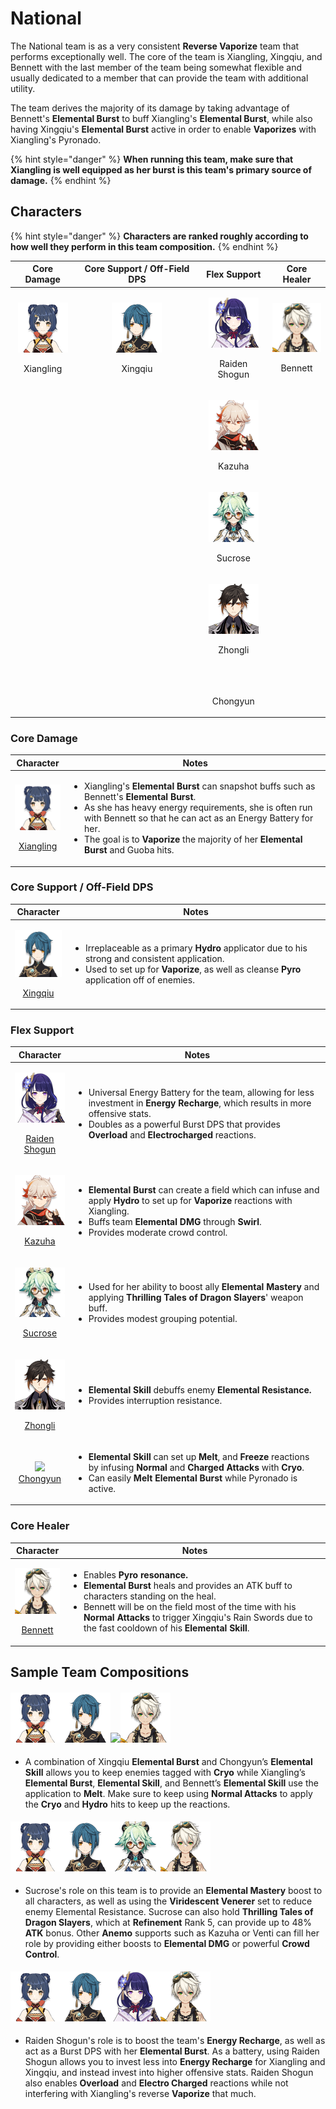 # National

The National team is as a very consistent **Reverse Vaporize** team that performs exceptionally well. The core of the team is Xiangling, Xingqiu, and Bennett with the last member of the team being somewhat flexible and usually dedicated to a member that can provide the team with additional utility.

The team derives the majority of its damage by taking advantage of Bennett's **Elemental Burst** to buff Xiangling's **Elemental Burst**, while also having Xingqiu's **Elemental Burst** active in order to enable **Vaporizes** with Xiangling's Pyronado.

{% hint style="danger" %}
**When running this team, make sure that Xiangling is well equipped as her burst is this team's primary source of damage.**
{% endhint %}

## Characters

{% hint style="danger" %}
**Characters are ranked roughly according to how well they perform in this team composition.**
{% endhint %}

|                                        Core Damage                                       |                             Core Support / Off-Field DPS                             |                                                                                                                Flex Support                                                                                                               |                                      Core Healer                                     |
| :--------------------------------------------------------------------------------------: | :----------------------------------------------------------------------------------: | :---------------------------------------------------------------------------------------------------------------------------------------------------------------------------------------------------------------------------------------: | :----------------------------------------------------------------------------------: |
| <p><img src="../.gitbook/assets/UI_AvatarIcon_Xiangling.png" alt=""></p><p>Xiangling</p> | <p><img src="../.gitbook/assets/UI_AvatarIcon_Xingqiu.png" alt=""></p><p>Xingqiu</p> |                                                                         <p><img src="../.gitbook/assets/UI_AvatarIcon_Shougun.png" alt=""></p><p>Raiden Shogun</p>                                                                        | <p><img src="../.gitbook/assets/UI_AvatarIcon_Bennett.png" alt=""></p><p>Bennett</p> |
|                                                                                          |                                                                                      |                                                                             <p><img src="../.gitbook/assets/UI_AvatarIcon_Kazuha.png" alt=""></p><p>Kazuha</p>                                                                            |                                                                                      |
|                                                                                          |                                                                                      |                                                                            <p><img src="../.gitbook/assets/UI_AvatarIcon_Sucrose.png" alt=""></p><p>Sucrose</p>                                                                           |                                                                                      |
|                                                                                          |                                                                                      |                                                                            <p><img src="../.gitbook/assets/UI_AvatarIcon_Zhongli.png" alt=""></p><p>Zhongli</p>                                                                           |                                                                                      |
|                                                                                          |                                                                                      | <p>​<img src="https://files.gitbook.com/v0/b/gitbook-x-prod.appspot.com/o/spaces%2F-MgIuSiDFSNyVZCB3uMq%2Fuploads%2Fgit-blob-4be83ca2d0fa2ace4c346eb8d8ad7795c4bd9c42%2FUI_AvatarIcon_Chongyun.png?alt=media" alt="">​</p><p>Chongyun</p> |                                                                                      |

### Core Damage

|                                                                Character                                                               | Notes                                                                                                                                                                                                                                                                                                                                                                                    |
| :------------------------------------------------------------------------------------------------------------------------------------: | ---------------------------------------------------------------------------------------------------------------------------------------------------------------------------------------------------------------------------------------------------------------------------------------------------------------------------------------------------------------------------------------- |
| <p><img src="../.gitbook/assets/UI_AvatarIcon_Xiangling.png" alt=""></p><p><a href="../characters/pyro/xiangling.md">Xiangling</a></p> | <ul><li>Xiangling's <strong>Elemental Burst</strong> can snapshot buffs such as Bennett's <strong>Elemental Burst</strong>.</li><li>As she has heavy energy requirements, she is often run with Bennett so that he can act as an Energy Battery for her.</li><li>The goal is to <strong>Vaporize</strong> the majority of her <strong>Elemental Burst</strong> and Guoba hits.</li></ul> |

### Core Support / Off-Field DPS

|                                                             Character                                                             | Notes                                                                                                                                                                                                                                                   |
| :-------------------------------------------------------------------------------------------------------------------------------: | ------------------------------------------------------------------------------------------------------------------------------------------------------------------------------------------------------------------------------------------------------- |
| <p><img src="../.gitbook/assets/UI_AvatarIcon_Xingqiu.png" alt=""></p><p><a href="../characters/hydro/xingqiu.md">Xingqiu</a></p> | <ul><li>Irreplaceable as a primary <strong>Hydro</strong> applicator due to his strong and consistent application.</li><li>Used to set up for <strong>Vaporize</strong>, as well as cleanse <strong>Pyro</strong> application off of enemies.</li></ul> |

### Flex Support

|                                                                                                                                                      Character                                                                                                                                                     | Notes                                                                                                                                                                                                                                                                                                                |
| :----------------------------------------------------------------------------------------------------------------------------------------------------------------------------------------------------------------------------------------------------------------------------------------------------------------: | -------------------------------------------------------------------------------------------------------------------------------------------------------------------------------------------------------------------------------------------------------------------------------------------------------------------- |
|                                                                                   <p><img src="../.gitbook/assets/UI_AvatarIcon_Shougun.png" alt=""></p><p><a href="../characters/electro/raiden-shogun.md">Raiden Shogun</a></p>                                                                                  | <ul><li>Universal Energy Battery for the team, allowing for less investment in <strong>Energy Recharge</strong>, which results in more offensive stats.</li><li>Doubles as a powerful Burst DPS that provides <strong>Overload</strong> and <strong>Electrocharged</strong> reactions.</li></ul>                     |
|                                                                                           <p><img src="../.gitbook/assets/UI_AvatarIcon_Kazuha.png" alt=""></p><p><a href="../characters/anemo/kazuha.md">Kazuha</a></p>                                                                                           | <ul><li><strong>Elemental Burst</strong> can create a field which can infuse and apply <strong>Hydro</strong> to set up for <strong>Vaporize</strong> reactions with Xiangling.</li><li>Buffs team <strong>Elemental DMG</strong> through <strong>Swirl</strong>.</li><li>Provides moderate crowd control.</li></ul> |
|                                                                                          <p><img src="../.gitbook/assets/UI_AvatarIcon_Sucrose.png" alt=""></p><p><a href="../characters/anemo/sucrose.md">Sucrose</a></p>                                                                                         | <ul><li>Used for her ability to boost ally <strong>Elemental Mastery</strong> and applying <strong>Thrilling Tales of Dragon Slayers</strong>' weapon buff.</li><li>Provides modest grouping potential.</li></ul>                                                                                                    |
|                                                                                           <p><img src="../.gitbook/assets/UI_AvatarIcon_Zhongli.png" alt=""></p><p><a href="../characters/geo/zhongli.md">Zhongli</a></p>                                                                                          | <ul><li><strong>Elemental Skill</strong> debuffs enemy <strong>Elemental Resistance.</strong></li><li>Provides interruption resistance.</li></ul>                                                                                                                                                                    |
| ​![](https://files.gitbook.com/v0/b/gitbook-x-prod.appspot.com/o/spaces%2F-MgIuSiDFSNyVZCB3uMq%2Fuploads%2Fgit-blob-4be83ca2d0fa2ace4c346eb8d8ad7795c4bd9c42%2FUI\_AvatarIcon\_Chongyun.png?alt=media)​​[Chongyun](https://app.gitbook.com/s/-MgIuSiDFSNyVZCB3uMq/c/Lzk1ZrDdJRlJpkPYIe32/characters/cryo/chongyun) | <ul><li><strong>Elemental Skill</strong> can set up <strong>Melt</strong>, and <strong>Freeze</strong> reactions by infusing <strong>Normal</strong> and <strong>Charged Attacks</strong> with <strong>Cryo</strong>.</li><li>Can easily <strong>Melt Elemental Burst</strong> while Pyronado is active.</li></ul>   |

### Core Healer

|                                                             Character                                                            | Notes                                                                                                                                                                                                                                                                                                                                                                    |
| :------------------------------------------------------------------------------------------------------------------------------: | ------------------------------------------------------------------------------------------------------------------------------------------------------------------------------------------------------------------------------------------------------------------------------------------------------------------------------------------------------------------------ |
| <p><img src="../.gitbook/assets/UI_AvatarIcon_Bennett.png" alt=""></p><p><a href="../characters/pyro/bennett.md">Bennett</a></p> | <ul><li>Enables <strong>Pyro resonance.</strong></li><li><strong>Elemental Burst</strong> heals and provides an ATK buff to characters standing on the heal.</li><li>Bennett will be on the field most of the time with his <strong>Normal Attacks</strong> to trigger Xingqiu's Rain Swords due to the fast cooldown of his <strong>Elemental Skill</strong>.</li></ul> |

## Sample Team Compositions

#### ![](../.gitbook/assets/UI\_AvatarIcon\_Xiangling.png)![](../.gitbook/assets/UI\_AvatarIcon\_Xingqiu.png)![](../.gitbook/assets/UI\_AvatarIcon\_Chongyun.png)![](../.gitbook/assets/UI\_AvatarIcon\_Bennett.png)

* A combination of Xingqiu **Elemental Burst** and Chongyun’s **Elemental Skill** allows you to keep enemies tagged with **Cryo** while Xiangling’s **Elemental Burst**, **Elemental Skill**, and Bennett’s **Elemental Skill** use the application to **Melt**. Make sure to keep using **Normal Attacks** to apply the **Cryo** and **Hydro** hits to keep up the reactions.

#### ![](../.gitbook/assets/UI\_AvatarIcon\_Xiangling.png)![](../.gitbook/assets/UI\_AvatarIcon\_Xingqiu.png)![](../.gitbook/assets/UI\_AvatarIcon\_Sucrose.png)![](../.gitbook/assets/UI\_AvatarIcon\_Bennett.png)

* Sucrose's role on this team is to provide an **Elemental Mastery** boost to all characters, as well as using the **Viridescent Venerer** set to reduce enemy Elemental Resistance. Sucrose can also hold **Thrilling Tales of Dragon Slayers**, which at **Refinement** Rank 5, can provide up to 48% **ATK** bonus. Other **Anemo** supports such as Kazuha or Venti can fill her role by providing either boosts to **Elemental DMG** or powerful **Crowd Control**.

#### ![](../.gitbook/assets/UI\_AvatarIcon\_Xiangling.png)![](../.gitbook/assets/UI\_AvatarIcon\_Xingqiu.png)![](../.gitbook/assets/UI\_AvatarIcon\_Shougun.png)![](../.gitbook/assets/UI\_AvatarIcon\_Bennett.png)

* Raiden Shogun's role is to boost the team's **Energy Recharge**, as well as act as a Burst DPS with her **Elemental Burst**. As a battery, using Raiden Shogun allows you to invest less into **Energy Recharge** for Xiangling and Xingqiu, and instead invest into higher offensive stats. Raiden Shogun also enables **Overload** and **Electro Charged** reactions while not interfering with Xiangling's reverse **Vaporize** that much.
